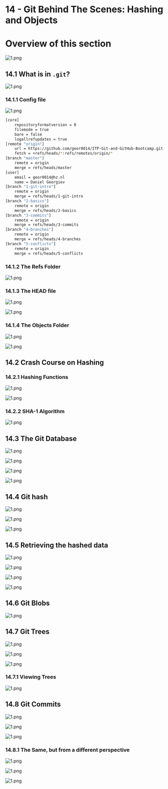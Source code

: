 # 14 - Git Behind The Scenes: Hashing and Objects

# Overview of this section

![1.png](14%20-%20Git%20Behind%20The%20Scenes%20Hashing%20and%20Objects%2050e8dfab7dc0404fb0cc132126361aa6/1.png)

## 14.1 What is in `.git`?

![1.png](14%20-%20Git%20Behind%20The%20Scenes%20Hashing%20and%20Objects%2050e8dfab7dc0404fb0cc132126361aa6/1%201.png)

### 14.1.1 Config file

![1.png](14%20-%20Git%20Behind%20The%20Scenes%20Hashing%20and%20Objects%2050e8dfab7dc0404fb0cc132126361aa6/1%202.png)

```bash
[core]
	repositoryformatversion = 0
	filemode = true
	bare = false
	logallrefupdates = true
[remote "origin"]
	url = https://github.com/geor0014/ITP-Git-and-GitHub-Bootcamp.git
	fetch = +refs/heads/*:refs/remotes/origin/*
[branch "master"]
	remote = origin
	merge = refs/heads/master
[user]
	email = geor0014@hz.nl
	name = Daniel Georgiev
[branch "1-git-intro"]
	remote = origin
	merge = refs/heads/1-git-intro
[branch "2-basics"]
	remote = origin
	merge = refs/heads/2-basics
[branch "3-commits"]
	remote = origin
	merge = refs/heads/3-commits
[branch "4-branches"]
	remote = origin
	merge = refs/heads/4-branches
[branch "5-conflicts"]
	remote = origin
	merge = refs/heads/5-conflicts
```

### 14.1.2 The Refs Folder

![1.png](14%20-%20Git%20Behind%20The%20Scenes%20Hashing%20and%20Objects%2050e8dfab7dc0404fb0cc132126361aa6/1%203.png)

### 14.1.3 The HEAD file

![1.png](14%20-%20Git%20Behind%20The%20Scenes%20Hashing%20and%20Objects%2050e8dfab7dc0404fb0cc132126361aa6/1%204.png)

![1.png](14%20-%20Git%20Behind%20The%20Scenes%20Hashing%20and%20Objects%2050e8dfab7dc0404fb0cc132126361aa6/1%205.png)

### 14.1.4 The Objects Folder

![1.png](14%20-%20Git%20Behind%20The%20Scenes%20Hashing%20and%20Objects%2050e8dfab7dc0404fb0cc132126361aa6/1%206.png)

![1.png](14%20-%20Git%20Behind%20The%20Scenes%20Hashing%20and%20Objects%2050e8dfab7dc0404fb0cc132126361aa6/1%207.png)

## 14.2 Crash Course on Hashing

### 14.2.1 Hashing Functions

![1.png](14%20-%20Git%20Behind%20The%20Scenes%20Hashing%20and%20Objects%2050e8dfab7dc0404fb0cc132126361aa6/1%208.png)

![1.png](14%20-%20Git%20Behind%20The%20Scenes%20Hashing%20and%20Objects%2050e8dfab7dc0404fb0cc132126361aa6/1%209.png)

### 14.2.2 SHA-1 Algorithm

![1.png](14%20-%20Git%20Behind%20The%20Scenes%20Hashing%20and%20Objects%2050e8dfab7dc0404fb0cc132126361aa6/1%2010.png)

## 14.3 The Git Database

![1.png](14%20-%20Git%20Behind%20The%20Scenes%20Hashing%20and%20Objects%2050e8dfab7dc0404fb0cc132126361aa6/1%2011.png)

![1.png](14%20-%20Git%20Behind%20The%20Scenes%20Hashing%20and%20Objects%2050e8dfab7dc0404fb0cc132126361aa6/1%2012.png)

![1.png](14%20-%20Git%20Behind%20The%20Scenes%20Hashing%20and%20Objects%2050e8dfab7dc0404fb0cc132126361aa6/1%2013.png)

![1.png](14%20-%20Git%20Behind%20The%20Scenes%20Hashing%20and%20Objects%2050e8dfab7dc0404fb0cc132126361aa6/1%2014.png)

## 14.4 Git hash

![1.png](14%20-%20Git%20Behind%20The%20Scenes%20Hashing%20and%20Objects%2050e8dfab7dc0404fb0cc132126361aa6/1%2015.png)

![1.png](14%20-%20Git%20Behind%20The%20Scenes%20Hashing%20and%20Objects%2050e8dfab7dc0404fb0cc132126361aa6/1%2016.png)

![1.png](14%20-%20Git%20Behind%20The%20Scenes%20Hashing%20and%20Objects%2050e8dfab7dc0404fb0cc132126361aa6/1%2017.png)

## 14.5 Retrieving the hashed data

![1.png](14%20-%20Git%20Behind%20The%20Scenes%20Hashing%20and%20Objects%2050e8dfab7dc0404fb0cc132126361aa6/1%2018.png)

![1.png](14%20-%20Git%20Behind%20The%20Scenes%20Hashing%20and%20Objects%2050e8dfab7dc0404fb0cc132126361aa6/1%2019.png)

![1.png](14%20-%20Git%20Behind%20The%20Scenes%20Hashing%20and%20Objects%2050e8dfab7dc0404fb0cc132126361aa6/1%2020.png)

![1.png](14%20-%20Git%20Behind%20The%20Scenes%20Hashing%20and%20Objects%2050e8dfab7dc0404fb0cc132126361aa6/1%2021.png)

## 14.6 Git Blobs

![1.png](14%20-%20Git%20Behind%20The%20Scenes%20Hashing%20and%20Objects%2050e8dfab7dc0404fb0cc132126361aa6/1%2022.png)

## 14.7 Git Trees

![1.png](14%20-%20Git%20Behind%20The%20Scenes%20Hashing%20and%20Objects%2050e8dfab7dc0404fb0cc132126361aa6/1%2023.png)

![1.png](14%20-%20Git%20Behind%20The%20Scenes%20Hashing%20and%20Objects%2050e8dfab7dc0404fb0cc132126361aa6/1%2024.png)

![1.png](14%20-%20Git%20Behind%20The%20Scenes%20Hashing%20and%20Objects%2050e8dfab7dc0404fb0cc132126361aa6/1%2025.png)

### 14.7.1 Viewing Trees

![1.png](14%20-%20Git%20Behind%20The%20Scenes%20Hashing%20and%20Objects%2050e8dfab7dc0404fb0cc132126361aa6/1%2026.png)

## 14.8 Git Commits

![1.png](14%20-%20Git%20Behind%20The%20Scenes%20Hashing%20and%20Objects%2050e8dfab7dc0404fb0cc132126361aa6/1%2027.png)

![1.png](14%20-%20Git%20Behind%20The%20Scenes%20Hashing%20and%20Objects%2050e8dfab7dc0404fb0cc132126361aa6/1%2028.png)

![1.png](14%20-%20Git%20Behind%20The%20Scenes%20Hashing%20and%20Objects%2050e8dfab7dc0404fb0cc132126361aa6/1%2029.png)

### 14.8.1 The Same, but from a different perspective

![1.png](14%20-%20Git%20Behind%20The%20Scenes%20Hashing%20and%20Objects%2050e8dfab7dc0404fb0cc132126361aa6/1%2030.png)

![1.png](14%20-%20Git%20Behind%20The%20Scenes%20Hashing%20and%20Objects%2050e8dfab7dc0404fb0cc132126361aa6/1%2031.png)

![1.png](14%20-%20Git%20Behind%20The%20Scenes%20Hashing%20and%20Objects%2050e8dfab7dc0404fb0cc132126361aa6/1%2032.png)